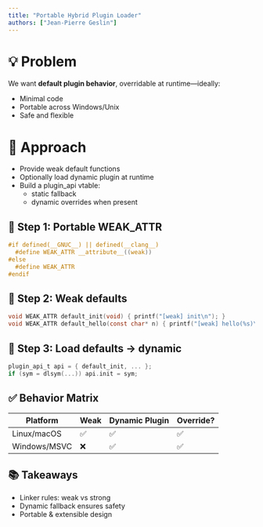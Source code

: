 ```yaml
---
title: "Portable Hybrid Plugin Loader"
authors: ["Jean-Pierre Geslin"]
---
```


# 💡 Problem

We want **default plugin behavior**, overridable at runtime—ideally:

- Minimal code
- Portable across Windows/Unix
- Safe and flexible

<!-- end_slide -->

# 🚀 Approach

- Provide weak default functions
- Optionally load dynamic plugin at runtime
- Build a plugin_api vtable:
  - static fallback
  - dynamic overrides when present

<!-- end_slide -->

## 🔧 Step 1: Portable WEAK_ATTR

```c
#if defined(__GNUC__) || defined(__clang__)
  #define WEAK_ATTR __attribute__((weak))
#else
  #define WEAK_ATTR
#endif
```

<!-- end_slide -->

## 🌱 Step 2: Weak defaults

```c
void WEAK_ATTR default_init(void) { printf("[weak] init\n"); }
void WEAK_ATTR default_hello(const char* n) { printf("[weak] hello(%s)\n", n); }
```

<!-- end_slide -->

## 🔁 Step 3: Load defaults → dynamic

```c
plugin_api_t api = { default_init, ... };
if (sym = dlsym(...)) api.init = sym;
```

<!-- end_slide -->

## ✅ Behavior Matrix

| Platform     | Weak | Dynamic Plugin | Override? |
| ------------ | ---- | -------------- | --------- |
| Linux/macOS  | ✅   | ✅             | ✅        |
| Windows/MSVC | ❌   | ✅             | ✅        |

<!-- end_slide -->

## 📚 Takeaways

- Linker rules: weak vs strong
- Dynamic fallback ensures safety
- Portable & extensible design
